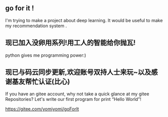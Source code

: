 ##  go for it !
I'm trying to make a project about deep learning. It would be useful to make my recommendation system .

##  现已加入没卵用系列!用工人的智能给你抛瓦!
python gives me programming power:)

##  现已与码云同步更新,欢迎账号双持人士来玩~以及感谢基友帮忙认证(比心)
If you have an gitee account, why not take a quick glance at my gitee Repositories?
Let's write our first program for print “Hello World”!

https://gitee.com/yomiyomi/goForIt
